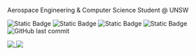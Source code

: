 Aerospace Engineering & Computer Science Student @ UNSW

<p>
  <img alt="Static Badge" src="https://img.shields.io/badge/C%2B%2B-%20?style=flat-square&logo=cplusplus&logoColor=%23FFFFFF&color=%2300599C">
  <img alt="Static Badge" src="https://img.shields.io/badge/Python-%20?style=flat-square&logo=python&logoColor=%23FFFFFF&color=%233776AB">
  <img alt="Static Badge" src="https://img.shields.io/badge/Lua-%20?style=flat-square&logo=lua&logoColor=%23FFFFFF&color=%232C2D72">
  <img alt="Static Badge" src="https://img.shields.io/badge/JavaScript-%20?style=flat-square&logo=javascript&logoColor=%23000000&color=%23F7DF1E">
  <img alt="GitHub last commit" src="https://img.shields.io/github/last-commit/vanted7580/vanted7580?style=flat-square&logo=github&logoColor=%23FFFFF&label=Last%20Update&labelColor=%2300000&color=%2300000">
</p>

<a href="https://github.com/vanted7580">
  <img align="top" src="https://github-readme-stats.vercel.app/api?username=vanted7580&theme=shadow_blue&hide=issues&rank_icon=github&include_all_commits=true">
</a>
<a href="https://github.com/vanted7580">
  <img align="top" src="https://github-readme-stats.vercel.app/api/top-langs/?username=vanted7580&layout=compact&theme=shadow_blue&size_weight=0&count_weight=1&">
</a>


